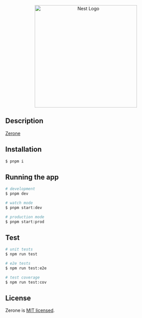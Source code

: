 <p align="center">
  <a href="https://zerone.top/" target="blank"><img src="https://zerone.top/images/logo/logo3.gif" width="320" alt="Nest Logo" /></a>
</p>

## Description

[Zerone](https://github.com/zeronejs/zerone)

## Installation

```bash
$ pnpm i 
```

## Running the app

```bash
# development
$ pnpm dev

# watch mode
$ pnpm start:dev

# production mode
$ pnpm start:prod
```

## Test

```bash
# unit tests
$ npm run test

# e2e tests
$ npm run test:e2e

# test coverage
$ npm run test:cov
```

## License

Zerone is [MIT licensed](LICENSE).
